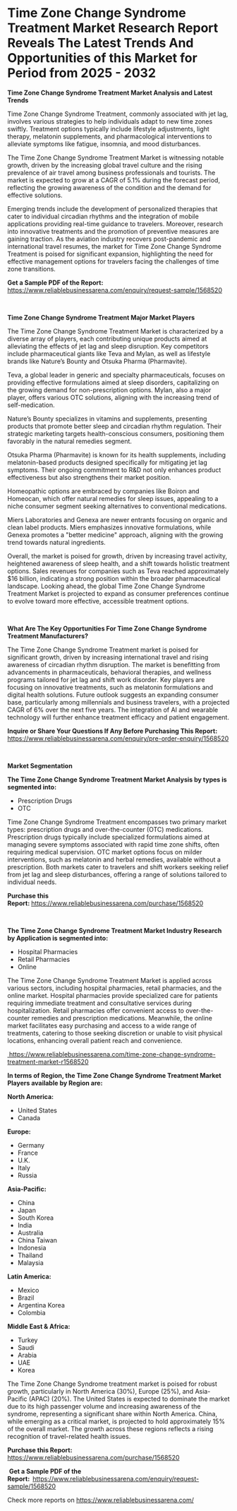 <p><h1>Time Zone Change Syndrome Treatment Market Research Report Reveals The Latest Trends And Opportunities of this Market for Period from 2025 - 2032</h1></p><p><strong>Time Zone Change Syndrome Treatment Market Analysis and Latest Trends</strong></p>
<p><p>Time Zone Change Syndrome Treatment, commonly associated with jet lag, involves various strategies to help individuals adapt to new time zones swiftly. Treatment options typically include lifestyle adjustments, light therapy, melatonin supplements, and pharmacological interventions to alleviate symptoms like fatigue, insomnia, and mood disturbances.</p><p>The Time Zone Change Syndrome Treatment Market is witnessing notable growth, driven by the increasing global travel culture and the rising prevalence of air travel among business professionals and tourists. The market is expected to grow at a CAGR of 5.1% during the forecast period, reflecting the growing awareness of the condition and the demand for effective solutions. </p><p>Emerging trends include the development of personalized therapies that cater to individual circadian rhythms and the integration of mobile applications providing real-time guidance to travelers. Moreover, research into innovative treatments and the promotion of preventive measures are gaining traction. As the aviation industry recovers post-pandemic and international travel resumes, the market for Time Zone Change Syndrome Treatment is poised for significant expansion, highlighting the need for effective management options for travelers facing the challenges of time zone transitions.</p></p>
<p><strong>Get a Sample PDF of the Report:&nbsp;</strong> <a href="https://www.reliablebusinessarena.com/enquiry/request-sample/1568520?utm_campaign=3010&utm_medium=2&utm_source=Github&utm_content=ia&utm_term=25032025&utm_id=time-zone-change-syndrome-treatment">https://www.reliablebusinessarena.com/enquiry/request-sample/1568520</a></p>
<p>&nbsp;</p>
<p><strong>Time Zone Change Syndrome Treatment Major Market Players</strong></p>
<p><p>The Time Zone Change Syndrome Treatment Market is characterized by a diverse array of players, each contributing unique products aimed at alleviating the effects of jet lag and sleep disruption. Key competitors include pharmaceutical giants like Teva and Mylan, as well as lifestyle brands like Nature’s Bounty and Otsuka Pharma (Pharmavite). </p><p>Teva, a global leader in generic and specialty pharmaceuticals, focuses on providing effective formulations aimed at sleep disorders, capitalizing on the growing demand for non-prescription options. Mylan, also a major player, offers various OTC solutions, aligning with the increasing trend of self-medication.</p><p>Nature’s Bounty specializes in vitamins and supplements, presenting products that promote better sleep and circadian rhythm regulation. Their strategic marketing targets health-conscious consumers, positioning them favorably in the natural remedies segment. </p><p>Otsuka Pharma (Pharmavite) is known for its health supplements, including melatonin-based products designed specifically for mitigating jet lag symptoms. Their ongoing commitment to R&D not only enhances product effectiveness but also strengthens their market position.</p><p>Homeopathic options are embraced by companies like Boiron and Homeocan, which offer natural remedies for sleep issues, appealing to a niche consumer segment seeking alternatives to conventional medications.</p><p>Miers Laboratories and Genexa are newer entrants focusing on organic and clean label products. Miers emphasizes innovative formulations, while Genexa promotes a "better medicine" approach, aligning with the growing trend towards natural ingredients.</p><p>Overall, the market is poised for growth, driven by increasing travel activity, heightened awareness of sleep health, and a shift towards holistic treatment options. Sales revenues for companies such as Teva reached approximately $16 billion, indicating a strong position within the broader pharmaceutical landscape. Looking ahead, the global Time Zone Change Syndrome Treatment Market is projected to expand as consumer preferences continue to evolve toward more effective, accessible treatment options.</p></p>
<p>&nbsp;</p>
<p><strong>What Are The Key Opportunities For Time Zone Change Syndrome Treatment Manufacturers?</strong></p>
<p><p>The Time Zone Change Syndrome Treatment market is poised for significant growth, driven by increasing international travel and rising awareness of circadian rhythm disruption. The market is benefitting from advancements in pharmaceuticals, behavioral therapies, and wellness programs tailored for jet lag and shift work disorder. Key players are focusing on innovative treatments, such as melatonin formulations and digital health solutions. Future outlook suggests an expanding consumer base, particularly among millennials and business travelers, with a projected CAGR of 6% over the next five years. The integration of AI and wearable technology will further enhance treatment efficacy and patient engagement.</p></p>
<p><strong>Inquire or Share Your Questions If Any Before Purchasing This Report:</strong> <a href="https://www.reliablebusinessarena.com/enquiry/pre-order-enquiry/1568520?utm_campaign=3010&utm_medium=2&utm_source=Github&utm_content=ia&utm_term=25032025&utm_id=time-zone-change-syndrome-treatment">https://www.reliablebusinessarena.com/enquiry/pre-order-enquiry/1568520</a></p>
<p>&nbsp;</p>
<p><strong>Market Segmentation</strong></p>
<p><strong>The Time Zone Change Syndrome Treatment Market Analysis by types is segmented into:</strong></p>
<p><ul><li>Prescription Drugs</li><li>OTC</li></ul></p>
<p><p>Time Zone Change Syndrome Treatment encompasses two primary market types: prescription drugs and over-the-counter (OTC) medications. Prescription drugs typically include specialized formulations aimed at managing severe symptoms associated with rapid time zone shifts, often requiring medical supervision. OTC market options focus on milder interventions, such as melatonin and herbal remedies, available without a prescription. Both markets cater to travelers and shift workers seeking relief from jet lag and sleep disturbances, offering a range of solutions tailored to individual needs.</p></p>
<p><strong>Purchase this Report:&nbsp;</strong><a href="https://www.reliablebusinessarena.com/purchase/1568520?utm_campaign=3010&utm_medium=2&utm_source=Github&utm_content=ia&utm_term=25032025&utm_id=time-zone-change-syndrome-treatment">https://www.reliablebusinessarena.com/purchase/1568520</a></p>
<p>&nbsp;</p>
<p><strong>The Time Zone Change Syndrome Treatment Market Industry Research by Application is segmented into:</strong></p>
<p><ul><li>Hospital Pharmacies</li><li>Retail Pharmacies</li><li>Online</li></ul></p>
<p><p>The Time Zone Change Syndrome Treatment Market is applied across various sectors, including hospital pharmacies, retail pharmacies, and the online market. Hospital pharmacies provide specialized care for patients requiring immediate treatment and consultative services during hospitalization. Retail pharmacies offer convenient access to over-the-counter remedies and prescription medications. Meanwhile, the online market facilitates easy purchasing and access to a wide range of treatments, catering to those seeking discretion or unable to visit physical locations, enhancing overall patient reach and convenience.</p></p>
<p><a href="https://www.reliablebusinessarena.com/time-zone-change-syndrome-treatment-market-r1568520?utm_campaign=3010&utm_medium=2&utm_source=Github&utm_content=ia&utm_term=25032025&utm_id=time-zone-change-syndrome-treatment">&nbsp;https://www.reliablebusinessarena.com/time-zone-change-syndrome-treatment-market-r1568520</a></p>
<p><strong>In terms of Region, the Time Zone Change Syndrome Treatment Market Players available by Region are:</strong></p>
<p>
    <p> <strong> North America: </strong>
        <ul>
            <li>United States</li>
            <li>Canada</li>
        </ul>
        </p> 
    <p> <strong> Europe: </strong>
        <ul>
            <li>Germany</li>
            <li>France</li>
            <li>U.K.</li>
            <li>Italy</li>
            <li>Russia</li>
        </ul>
        </p> 
    <p> <strong> Asia-Pacific: </strong>
        <ul>
            <li>China</li>
            <li>Japan</li>
            <li>South Korea</li>
            <li>India</li>
            <li>Australia</li>
            <li>China Taiwan</li>
            <li>Indonesia</li>
            <li>Thailand</li>
            <li>Malaysia</li>
        </ul>
        </p> 
    <p> <strong> Latin America: </strong>
        <ul>
            <li>Mexico</li>
            <li>Brazil</li>
            <li>Argentina Korea</li>
            <li>Colombia</li>
        </ul>
        </p> 
    <p> <strong> Middle East & Africa: </strong>
        <ul>
            <li>Turkey</li>
            <li>Saudi</li>
            <li>Arabia</li>
            <li>UAE</li>
            <li>Korea</li>
        </ul>
    </p>
    </p>
<p><p>The Time Zone Change Syndrome treatment market is poised for robust growth, particularly in North America (30%), Europe (25%), and Asia-Pacific (APAC) (20%). The United States is expected to dominate the market due to its high passenger volume and increasing awareness of the syndrome, representing a significant share within North America. China, while emerging as a critical market, is projected to hold approximately 15% of the overall market. The growth across these regions reflects a rising recognition of travel-related health issues.</p></p>
<p><strong>Purchase this Report: </strong><a href="https://www.reliablebusinessarena.com/purchase/1568520?utm_campaign=3010&utm_medium=2&utm_source=Github&utm_content=ia&utm_term=25032025&utm_id=time-zone-change-syndrome-treatment">https://www.reliablebusinessarena.com/purchase/1568520</a></p>
<p>&nbsp;<strong>Get a Sample PDF of the Report:&nbsp;&nbsp;</strong><a href="https://www.reliablebusinessarena.com/enquiry/request-sample/1568520?utm_campaign=3010&utm_medium=2&utm_source=Github&utm_content=ia&utm_term=25032025&utm_id=time-zone-change-syndrome-treatment">https://www.reliablebusinessarena.com/enquiry/request-sample/1568520</a></p>
<p><strong></strong></p>
<p>Check more reports on <a href="https://www.reliablebusinessarena.com/?utm_campaign=3010&utm_medium=2&utm_source=Github&utm_content=ia&utm_term=25032025&utm_id=time-zone-change-syndrome-treatment">https://www.reliablebusinessarena.com/</a></p>